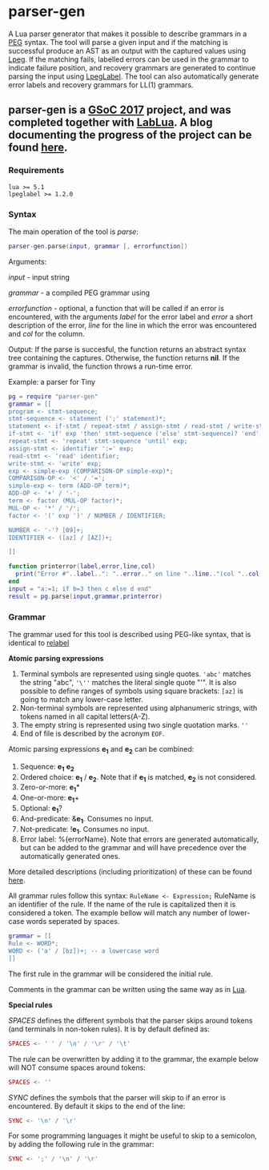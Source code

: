 # parser-gen

A Lua parser generator that makes it possible to describe grammars in a [PEG](https://en.wikipedia.org/wiki/Parsing_expression_grammar) syntax. The tool will parse a given input and if the matching is successful produce an AST as an output with the captured values using [Lpeg](http://www.inf.puc-rio.br/~roberto/lpeg/). If the matching fails, labelled errors can be used in the grammar to indicate failure position, and recovery grammars are generated to continue parsing the input using [LpegLabel](https://github.com/sqmedeiros/lpeglabel). The tool can also automatically generate error labels and recovery grammars for LL(1) grammars.

parser-gen is a [GSoC 2017](https://developers.google.com/open-source/gsoc/) project, and was completed together with [LabLua](http://www.lua.inf.puc-rio.br/). A blog documenting the progress of the project can be found [here]().
---
### Requirements
```
lua >= 5.1
lpeglabel >= 1.2.0
```
### Syntax
The main operation of the tool is *parse*:

```lua
parser-gen.parse(input, grammar [, errorfunction])
```
Arguments:

*input* - input string

*grammar* - a compiled PEG grammar using 

*errorfunction* - optional, a function that will be called if an error is encountered, with the arguments *label* for the error label and *error* a short description of the error, *line* for the line in which the error was encountered and *col* for the column.

Output:
If the parse is succesful, the function returns an abstract syntax tree containing the captures. Otherwise, the function returns **nil**. If the grammar is invalid, the function throws a run-time error.

Example: a parser for Tiny
```lua
pg = require "parser-gen"
grammar = [[
program <- stmt-sequence;
stmt-sequence <- statement (';' statement)*;
statement <- if-stmt / repeat-stmt / assign-stmt / read-stmt / write-stmt;
if-stmt <- 'if' exp 'then' stmt-sequence ('else' stmt-sequence)? 'end';
repeat-stmt <- 'repeat' stmt-sequence 'until' exp;
assign-stmt <- identifier ':=' exp;
read-stmt <- 'read' identifier;
write-stmt <- 'write' exp;
exp <- simple-exp (COMPARISON-OP simple-exp)*;
COMPARISON-OP <- '<' / '=';
simple-exp <- term (ADD-OP term)*;
ADD-OP <- '+' / '-';
term <- factor (MUL-OP factor)*;
MUL-OP <- '*' / '/';
factor <- '(' exp ')' / NUMBER / IDENTIFIER;

NUMBER <- '-'? [09]+;
IDENTIFIER <- ([az] / [AZ])+;

]]

function printerror(label,error,line,col)
  print("Error #"..label..": "..error.." on line "..line.."(col "..col..")")
end
input = "a:=1; if b=3 then c else d end"
result = pg.parse(input,grammar,printerror)
```

### Grammar
The grammar used for this tool is described using PEG-like syntax, that is identical to [relabel](http://www.inf.puc-rio.br/~roberto/lpeg/re.html)

**Atomic parsing expressions**

1. Terminal symbols are represented using single quotes. ``'abc'`` matches the string "abc", ``'\''`` matches the literal single quote "'". It is also possible to define ranges of symbols using square brackets: ``[az]`` is going to match any lower-case letter.
2. Non-terminal symbols are represented using alphanumeric strings, with tokens named in all capital letters(A-Z).
3. The empty string is represented using two single quotation marks. ``''``
4. End of file is described by the acronym ``EOF``.

Atomic parsing expressions **e<sub>1</sub>** and **e<sub>2</sub>** can be combined:

1. Sequence: **e<sub>1</sub>** **e<sub>2</sub>**
2. Ordered choice: **e<sub>1</sub>** / **e<sub>2</sub>**. Note that if **e<sub>1</sub>** is matched, **e<sub>2</sub>** is not considered.
3. Zero-or-more: **e<sub>1</sub>***
4. One-or-more: **e<sub>1</sub>**+
5. Optional: **e<sub>1</sub>**?
6. And-predicate: &**e<sub>1</sub>**. Consumes no input.
7. Not-predicate: !**e<sub>1</sub>**. Consumes no input.
8. Error label: %{errorName}. Note that errors are generated automatically, but can be added to the grammar and will have precedence over the automatically generated ones.

More detailed descriptions (including prioritization) of these can be found [here](https://en.wikipedia.org/wiki/Parsing_expression_grammar).




All grammar rules follow this syntax:
``
RuleName <- Expression;
``
RuleName is an identifier of the rule. If the name of the rule is capitalized then it is considered a token.
The example bellow will match any number of lower-case words seperated by spaces.
```lua
grammar = [[
Rule <- WORD*;
WORD <- ('a' / [bz])+; -- a lowercase word
]]
```

The first rule in the grammar will be considered the initial rule.

Comments in the grammar can be written using the same way as in [Lua](https://www.lua.org/pil/1.3.html).

**Special rules**

*SPACES* defines the different symbols that the parser skips around tokens (and terminals in non-token rules). It is by default defined as:
```lua
SPACES <- ' ' / '\n' / '\r' / '\t'
```
The rule can be overwritten by adding it to the grammar, the example below will NOT consume spaces around tokens:
```lua
SPACES <- ''
```

*SYNC* defines the symbols that the parser will skip to if an error is encountered. By default it skips to the end of the line:
```lua
SYNC <- '\n' / '\r'
```
For some programming languages it might be useful to skip to a semicolon, by adding the following rule in the grammar:
```lua
SYNC <- ';' / '\n' / '\r'
```




